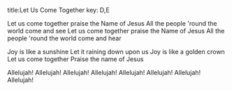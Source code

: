 title:Let Us Come Together
key: D,E

Let us come together praise the Name of Jesus 
All the people 'round the world come and see 
Let us come together praise the Name of Jesus 
All the people 'round the world come and hear

Joy is like a sunshine
Let it raining down upon us
Joy is like a golden crown 
Let us come together 
Praise the name of Jesus

Allelujah! Allelujah! Allelujah! Allelujah! 
Allelujah! Allelujah! Allelujah! Allelujah!
